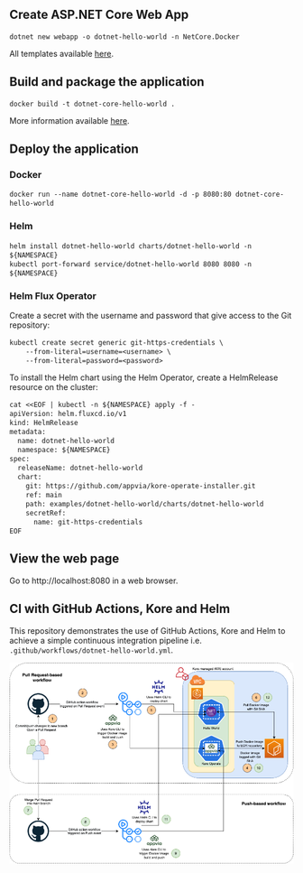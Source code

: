 ## Create ASP.NET Core Web App

```
dotnet new webapp -o dotnet-hello-world -n NetCore.Docker
```

All templates available [here](https://docs.microsoft.com/en-us/dotnet/core/tools/dotnet-new).

## Build and package the application

```
docker build -t dotnet-core-hello-world .
```

More information available [here](https://docs.docker.com/engine/examples/dotnetcore/).

## Deploy the application

### Docker

```
docker run --name dotnet-core-hello-world -d -p 8080:80 dotnet-core-hello-world
```

### Helm

```
helm install dotnet-hello-world charts/dotnet-hello-world -n ${NAMESPACE}
kubectl port-forward service/dotnet-hello-world 8080 8080 -n ${NAMESPACE}
```

### Helm Flux Operator

Create a secret with the username and password that give access to the Git repository:
```
kubectl create secret generic git-https-credentials \
    --from-literal=username=<username> \
    --from-literal=password=<password>
```

To install the Helm chart using the Helm Operator, create a HelmRelease resource on the cluster:
```
cat <<EOF | kubectl -n ${NAMESPACE} apply -f -
apiVersion: helm.fluxcd.io/v1
kind: HelmRelease
metadata:
  name: dotnet-hello-world
  namespace: ${NAMESPACE}
spec:
  releaseName: dotnet-hello-world
  chart:
    git: https://github.com/appvia/kore-operate-installer.git
    ref: main
    path: examples/dotnet-hello-world/charts/dotnet-hello-world
    secretRef:
      name: git-https-credentials
EOF
```

## View the web page

Go to http://localhost:8080 in a web browser.

## CI with GitHub Actions, Kore and Helm

This repository demonstrates the use of GitHub Actions, Kore and Helm to achieve a simple continuous integration pipeline i.e. `.github/workflows/dotnet-hello-world.yml`.

![Github Actions CI Pipeline](./images/github-actions-ci.png)
